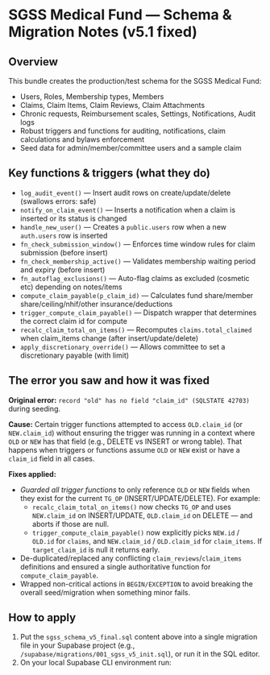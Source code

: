 # SGSS Medical Fund — Schema & Migration Notes (v5.1 fixed)

## Overview
This bundle creates the production/test schema for the SGSS Medical Fund:
- Users, Roles, Membership types, Members
- Claims, Claim Items, Claim Reviews, Claim Attachments
- Chronic requests, Reimbursement scales, Settings, Notifications, Audit logs
- Robust triggers and functions for auditing, notifications, claim calculations and bylaws enforcement
- Seed data for admin/member/committee users and a sample claim

## Key functions & triggers (what they do)
- `log_audit_event()` — Insert audit rows on create/update/delete (swallows errors: safe)
- `notify_on_claim_event()` — Inserts a notification when a claim is inserted or its status is changed
- `handle_new_user()` — Creates a `public.users` row when a new `auth.users` row is inserted
- `fn_check_submission_window()` — Enforces time window rules for claim submission (before insert)
- `fn_check_membership_active()` — Validates membership waiting period and expiry (before insert)
- `fn_autoflag_exclusions()` — Auto-flag claims as excluded (cosmetic etc) depending on notes/items
- `compute_claim_payable(p_claim_id)` — Calculates fund share/member share/ceiling/nhif/other insurance/deductions
- `trigger_compute_claim_payable()` — Dispatch wrapper that determines the correct claim id for compute
- `recalc_claim_total_on_items()` — Recomputes `claims.total_claimed` when claim_items change (after insert/update/delete)
- `apply_discretionary_override()` — Allows committee to set a discretionary payable (with limit)

## The error you saw and how it was fixed
**Original error:** `record "old" has no field "claim_id" (SQLSTATE 42703)` during seeding.

**Cause:** Certain trigger functions attempted to access `OLD.claim_id` (or `NEW.claim_id`) without ensuring the trigger was running in a context where `OLD` or `NEW` has that field (e.g., DELETE vs INSERT or wrong table). That happens when triggers or functions assume `OLD` or `NEW` exist or have a `claim_id` field in all cases.

**Fixes applied:**
- *Guarded all trigger functions* to only reference `OLD` or `NEW` fields when they exist for the current `TG_OP` (INSERT/UPDATE/DELETE). For example:
  - `recalc_claim_total_on_items()` now checks `TG_OP` and uses `NEW.claim_id` on INSERT/UPDATE, `OLD.claim_id` on DELETE — and aborts if those are null.
  - `trigger_compute_claim_payable()` now explicitly picks `NEW.id` / `OLD.id` for `claims`, and `NEW.claim_id` / `OLD.claim_id` for `claim_items`. If `target_claim_id` is null it returns early.
- De-duplicated/replaced any conflicting `claim_reviews`/`claim_items` definitions and ensured a single authoritative function for `compute_claim_payable`.
- Wrapped non-critical actions in `BEGIN/EXCEPTION` to avoid breaking the overall seed/migration when something minor fails.

## How to apply
1. Put the `sgss_schema_v5_final.sql` content above into a single migration file in your Supabase project (e.g., `/supabase/migrations/001_sgss_v5_init.sql`), or run it in the SQL editor.
2. On your local Supabase CLI environment run:
